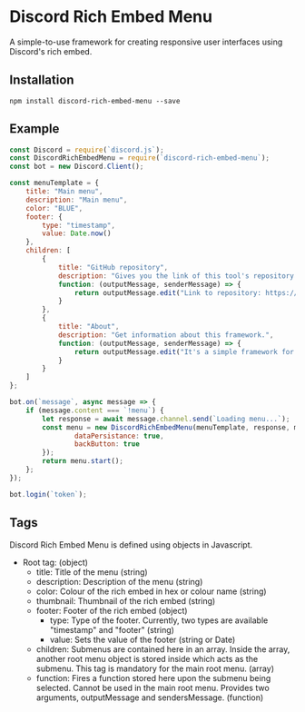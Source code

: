 # Discord Rich Embed Menu
A simple-to-use framework for creating responsive user interfaces using Discord's rich embed.

## Installation
`npm install discord-rich-embed-menu --save`

## Example
```js
const Discord = require(`discord.js`);
const DiscordRichEmbedMenu = require(`discord-rich-embed-menu`);
const bot = new Discord.Client();

const menuTemplate = {
    title: "Main menu",
    description: "Main menu",
    color: "BLUE",
    footer: {
        type: "timestamp",
        value: Date.now()
    },
    children: [
        {
            title: "GitHub repository",
            description: "Gives you the link of this tool's repository.",
            function: (outputMessage, senderMessage) => {
                return outputMessage.edit("Link to repository: https://github.com/thelennylord/discord-rich-embed-menu");
            }
        },
        {
            title: "About",
            description: "Get information about this framework.",
            function: (outputMessage, senderMessage) => {
                return outputMessage.edit("It's a simple framework for creating responsive user user interfaces using Discord's rich embed!");
            }
        }
    ]
};

bot.on(`message`, async message => {
    if (message.content === `!menu`) {
        let response = await message.channel.send(`Loading menu...`);
        const menu = new DiscordRichEmbedMenu(menuTemplate, response, message, {
                dataPersistance: true,
                backButton: true
        });
        return menu.start();
    };
});

bot.login(`token`);
```

## Tags
Discord Rich Embed Menu is defined using objects in Javascript.

- Root tag: (object)  
    - title: Title of the menu (string)  
    - description: Description of the menu (string)  
    - color: Colour of the rich embed in hex or colour name (string)  
    - thumbnail: Thumbnail of the rich embed (string)  
    - footer: Footer of the rich embed (object)  
        - type: Type of the footer. Currently, two types are available "timestamp" and "footer" (string)  
        - value: Sets the value of the footer (string or Date)  
    - children: Submenus are contained here in an array. Inside the array, another root menu object is stored inside which acts as the submenu. This tag is mandatory for the main root menu. (array)  
    - function: Fires a function stored here upon the submenu being selected. Cannot be used in the main root menu. Provides two arguments, outputMessage and sendersMessage. (function)

